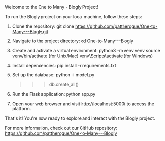 Welcome to the One to Many - Blogly Project!

To run the Blogly project on your local machine, follow these steps:

1. Clone the repository:
   git clone https://github.com/pattherogue/One-to-Many---Blogly.git
   
2. Navigate to the project directory:
   cd One-to-Many---Blogly
   
3. Create and activate a virtual environment:
   python3 -m venv venv
   source venv/bin/activate (for Unix/Mac)
   venv\Scripts\activate (for Windows)
   
4. Install dependencies:
   pip install -r requirements.txt
   
5. Set up the database:
   python -i model.py
   >>> db.create_all()

6. Run the Flask application:
   python app.py
   
7. Open your web browser and visit http://localhost:5000/ to access the platform.

That's it! You're now ready to explore and interact with the Blogly project.

For more information, check out our GitHub repository: https://github.com/pattherogue/One-to-Many---Blogly

